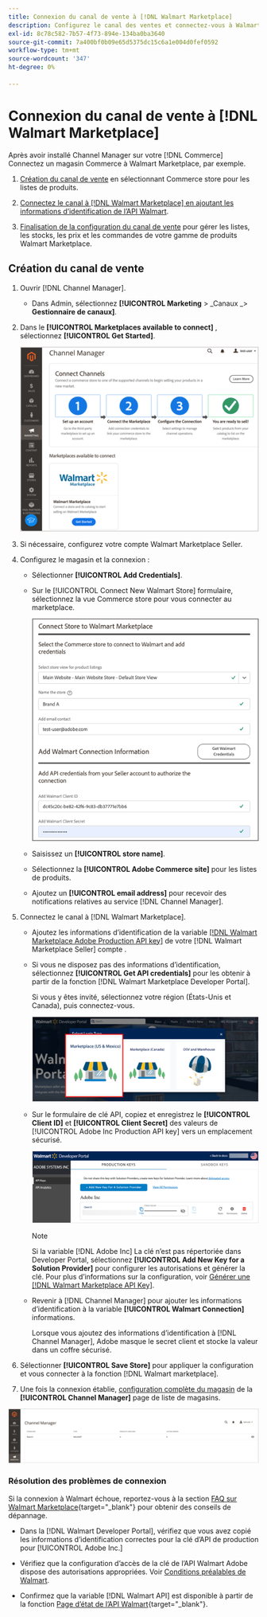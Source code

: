 ```yaml
---
title: Connexion du canal de vente à [!DNL Walmart Marketplace]
description: Configurez le canal des ventes et connectez-vous à Walmart Marketplace.
exl-id: 8c78c582-7b57-4f73-894e-134ba0ba3640
source-git-commit: 7a400bf0b09e65d5375dc15c6a1e004d0fef0592
workflow-type: tm+mt
source-wordcount: '347'
ht-degree: 0%

---
```


# Connexion du canal de vente à [!DNL Walmart Marketplace]

Après avoir installé Channel Manager sur votre [!DNL Commerce] Connectez un magasin Commerce à Walmart Marketplace, par exemple.

1. [Création du canal de vente](#create-the-sales-channel) en sélectionnant Commerce store pour les listes de produits.

1. [Connectez le canal à [!DNL Walmart Marketplace] en ajoutant les informations d’identification de l’API Walmart](#connect-the-channel-to-walmart-marketplace).

1. [Finalisation de la configuration du canal de vente](#complete-store-setup) pour gérer les listes, les stocks, les prix et les commandes de votre gamme de produits Walmart Marketplace.

## Création du canal de vente

1. Ouvrir [!DNL Channel Manager].

   - Dans Admin, sélectionnez **[!UICONTROL Marketing** > _Canaux _> **Gestionnaire de canaux]**.

1. Dans le **[!UICONTROL Marketplaces available to connect]** , sélectionnez **[!UICONTROL Get Started]**.

   ![Connectez le nouveau magasin Walmart à [!DNL Channel Manager]](assets/channel-manager-home.png)

1. Si nécessaire, configurez votre compte Walmart Marketplace Seller.

1. Configurez le magasin et la connexion :

   - Sélectionner **[!UICONTROL Add Credentials]**.

   - Sur le [!UICONTROL Connect New Walmart Store] formulaire, sélectionnez la vue Commerce store pour vous connecter au marketplace.

      ![Configurer la connexion entre Commerce et [!DNL Walmart Marketplace] de [!DNL Channel Manager]](assets/configure-commerce-to-marketplace-connection.png)

   - Saisissez un **[!UICONTROL store name]**.

   - Sélectionnez la **[!UICONTROL Adobe Commerce site]** pour les listes de produits.

   - Ajoutez un **[!UICONTROL email address]** pour recevoir des notifications relatives au service [!DNL Channel Manager].

1. Connectez le canal à [!DNL Walmart Marketplace].

   - Ajoutez les informations d’identification de la variable [[!DNL Walmart Marketplace Adobe Production API key]](walmart-prerequisites.md#generate-a-walmart-marketplace-production-api-key) de votre [!DNL Walmart Marketplace Seller] compte .

   - Si vous ne disposez pas des informations d’identification, sélectionnez **[!UICONTROL Get API credentials]** pour les obtenir à partir de la fonction [!DNL Walmart Marketplace Developer Portal].

      Si vous y êtes invité, sélectionnez votre région (États-Unis et Canada), puis connectez-vous.

      ![[!DNL Walmart Marketplace] connexion au compte](assets/walmart-marketplace-login-page.png)

   - Sur le formulaire de clé API, copiez et enregistrez le **[!UICONTROL Client ID]** et **[!UICONTROL Client Secret]** des valeurs de [!UICONTROL Adobe Inc Production API key] vers un emplacement sécurisé.

      ![[!DNL Walmart Marketplace API key] page de configuration](assets/walmart-api-key-management-form.png)

      >[!NOTE]
      >
      >Si la variable [!DNL Adobe Inc] La clé n’est pas répertoriée dans Developer Portal, sélectionnez **[!UICONTROL Add New Key for a Solution Provider]** pour configurer les autorisations et générer la clé. Pour plus d’informations sur la configuration, voir [Générer une [!DNL Walmart Marketplace API Key]](walmart-prerequisites.md#generate-a-walmart-marketplace-api-key).

   - Revenir à [!DNL Channel Manager] pour ajouter les informations d’identification à la variable **[!UICONTROL Walmart Connection]** informations.

      Lorsque vous ajoutez des informations d’identification à [!DNL Channel Manager], Adobe masque le secret client et stocke la valeur dans un coffre sécurisé.

1. Sélectionner **[!UICONTROL Save Store]** pour appliquer la configuration et vous connecter à la fonction [!DNL Walmart marketplace].

1. Une fois la connexion établie, [configuration complète du magasin](complete-store-setup.md) de la **[!UICONTROL Channel Manager]** page de liste de magasins.

![Configuration du premier magasin](assets/channel-manager-setup-first-store.png)

### Résolution des problèmes de connexion

Si la connexion à Walmart échoue, reportez-vous à la section [FAQ sur Walmart Marketplace](https://developer.walmart.com/faq/us/faq-auth/){target=&quot;_blank&quot;} pour obtenir des conseils de dépannage.

- Dans la [!DNL Walmart Developer Portal], vérifiez que vous avez copié les informations d’identification correctes pour la clé d’API de production pour [!UICONTROL Adobe Inc.]

- Vérifiez que la configuration d’accès de la clé de l’API Walmart Adobe dispose des autorisations appropriées. Voir [Conditions préalables de Walmart](walmart-prerequisites.md##generate-a-walmart-marketplace-api-key).

- Confirmez que la variable [!DNL Walmart API] est disponible à partir de la fonction [Page d’état de l’API Walmart](https://developer.walmart.com/us/whats-new/new-api-status-information-now-available/){target=&quot;_blank&quot;}.
